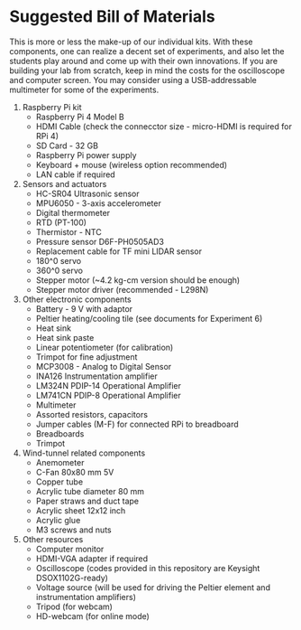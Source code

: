 # Suggested Bill of Materials

This is more or less the make-up of our individual kits. With these components, one can realize a decent set of experiments, and also let the students play around and come up with their own innovations. If you are building your lab from scratch, keep in mind the costs for the oscilloscope and computer screen. You may consider using a USB-addressable multimeter for some of the experiments. 

1. Raspberry Pi kit
    - Raspberry Pi 4 Model B
    - HDMI Cable (check the connecctor size - micro-HDMI is required for RPi 4)
    - SD Card - 32 GB
    - Raspberry Pi power supply
    - Keyboard + mouse (wireless option recommended)
    - LAN cable if required
2. Sensors and actuators
    - HC-SR04 Ultrasonic sensor
    - MPU6050 - 3-axis accelerometer
    - Digital thermometer
    - RTD (PT-100)
    - Thermistor - NTC
    - Pressure sensor D6F-PH0505AD3
    - Replacement cable for TF mini LIDAR sensor 
    - 180^0 servo
    - 360^0 servo
    - Stepper motor (~4.2 kg-cm version should be enough)
    - Stepper motor driver (recommended - L298N)
3. Other electronic components
    - Battery - 9 V with adaptor
    - Peltier heating/cooling tile (see documents for Experiment 6)
    - Heat sink
    - Heat sink paste
    - Linear potentiometer (for calibration)
    - Trimpot for fine adjustment
    - MCP3008 - Analog to Digital Sensor
    - INA126 Instrumentation amplifier
    - LM324N PDIP-14 Operational Amplifier
    - LM741CN PDIP-8 Operational Amplifier
    - Multimeter
    - Assorted resistors, capacitors
    - Jumper cables (M-F) for connected RPi to breadboard
    - Breadboards
    - Trimpot
 4. Wind-tunnel related components
    - Anemometer
    - C-Fan 80x80 mm 5V
    - Copper tube 
    - Acrylic tube diameter 80 mm
    - Paper straws and duct tape
    - Acrylic sheet 12x12 inch
    - Acrylic glue
    - M3 screws and nuts 
5. Other resources
    - Computer monitor
    - HDMI-VGA adapter if required
    - Oscilloscope (codes provided in this repository are Keysight DSOX1102G-ready)
    - Voltage source (will be used for driving the Peltier element and instrumentation amplifiers)
    - Tripod (for webcam)
    - HD-webcam (for online mode)


  







